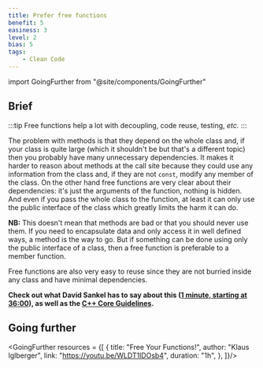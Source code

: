 ```yaml
---
title: Prefer free functions
benefit: 5
easiness: 3
level: 2
bias: 5
tags:
    - Clean Code
---
```

import GoingFurther from "@site/components/GoingFurther"

## Brief

:::tip
Free functions help a lot with decoupling, code reuse, testing, *etc.*
:::

The problem with methods is that they depend on the whole class and, if your class is quite large (which it shouldn't be but that's a different topic) then you probably have many unnecessary dependencies. It makes it harder to reason about methods at the call site because they could use any information from the class and, if they are not `const`, modify any member of the class. On the other hand free functions are very clear about their dependencies: it's just the arguments of the function, nothing is hidden. And even if you pass the whole class to the function, at least it can only use the public interface of the class which greatly limits the harm it can do.

**NB:** This doesn't mean that methods are bad or that you should never use them. If you need to encapsulate data and only access it in well defined ways, a method is the way to go. But if something can be done using only the public interface of a class, then a free function is preferable to a member function.

Free functions are also very easy to reuse since they are not burried inside any class and have minimal dependencies.

**Check out what David Sankel has to say about this ([1 minute, starting at 36:00](https://youtu.be/ta3S8CRN2TM?t=2159)), as well as the [C++ Core Guidelines](https://isocpp.github.io/CppCoreGuidelines/CppCoreGuidelines#c4-make-a-function-a-member-only-if-it-needs-direct-access-to-the-representation-of-a-class).**

<!-- :::tip
Don't feel the need to put every function in a class just because you are an "object-oriented programmer".
::: -->

## Going further

<GoingFurther resources = {[
    {
        title: "Free Your Functions!",
        author: "Klaus Iglberger",
        link: "https://youtu.be/WLDT1lDOsb4",
        duration: "1h",
    },
]}/>